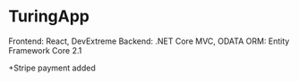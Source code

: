 # TuringApp

Frontend: React, DevExtreme
Backend: .NET Core MVC, ODATA
ORM: Entity Framework Core 2.1

+Stripe payment added


